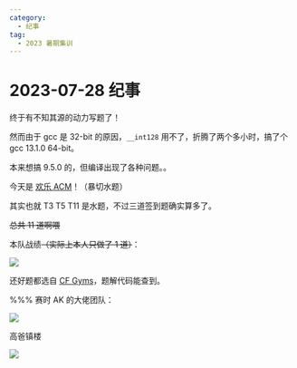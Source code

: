 ```yaml
---
category:
  - 纪事
tag:
  - 2023 暑期集训
---
```


# 2023-07-28 纪事

终于有不知其源的动力写题了！

然而由于 gcc 是 32-bit 的原因，`__int128` 用不了，折腾了两个多小时，搞了个 gcc 13.1.0 64-bit。

本来想搞 9.5.0 的，但编译出现了各种问题。。

<!-- more -->

今天是 [欢乐 ACM](https://vjudge.net/contest/570501)！（暴切水题）

其实也就 T3 T5 T11 是水题，不过三道签到题确实算多了。

~~总共 11 道啊喂~~

本队战绩~~（实际上本人只做了 1 道）~~：

![](https://github.com/ZihanHu/blog/assets/133467869/8f28d763-a810-454b-9fc9-7c678f77a484)

还好题都选自 [CF Gyms](https://codeforces.com/gyms)，题解代码能查到。

%%% 赛时 AK 的大佬团队：

![](https://github.com/ZihanHu/blog/assets/133467869/dfbd6528-3248-4de6-b140-90b9bee047b7)

高爸镇楼

![](https://github.com/ZihanHu/blog/assets/133467869/64199ce3-a8db-4b77-9350-b0fc08d58b65)
